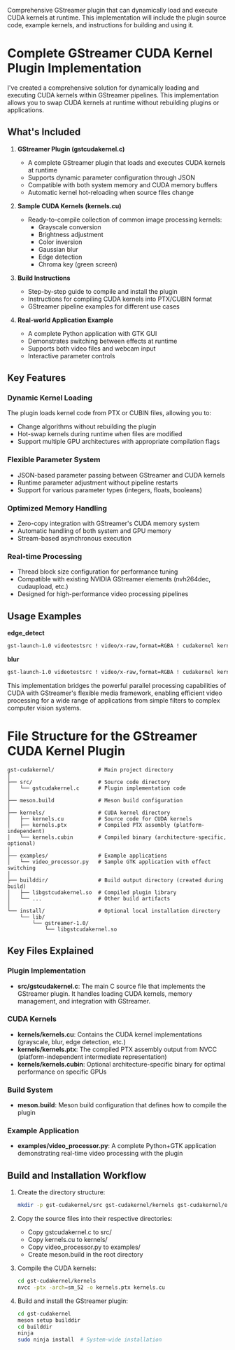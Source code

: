 Comprehensive GStreamer plugin that can dynamically load and execute CUDA kernels at runtime. This implementation will include the plugin source code, example kernels, and instructions for building and using it.



# Complete GStreamer CUDA Kernel Plugin Implementation

I've created a comprehensive solution for dynamically loading and executing CUDA kernels within GStreamer pipelines. This implementation allows you to swap CUDA kernels at runtime without rebuilding plugins or applications.

## What's Included

1. **GStreamer Plugin (gstcudakernel.c)**
   - A complete GStreamer plugin that loads and executes CUDA kernels at runtime
   - Supports dynamic parameter configuration through JSON
   - Compatible with both system memory and CUDA memory buffers
   - Automatic kernel hot-reloading when source files change

2. **Sample CUDA Kernels (kernels.cu)**
   - Ready-to-compile collection of common image processing kernels:
     - Grayscale conversion
     - Brightness adjustment
     - Color inversion
     - Gaussian blur
     - Edge detection
     - Chroma key (green screen)

3. **Build Instructions**
   - Step-by-step guide to compile and install the plugin
   - Instructions for compiling CUDA kernels into PTX/CUBIN format
   - GStreamer pipeline examples for different use cases

4. **Real-world Application Example**
   - A complete Python application with GTK GUI
   - Demonstrates switching between effects at runtime
   - Supports both video files and webcam input
   - Interactive parameter controls

## Key Features

### Dynamic Kernel Loading
The plugin loads kernel code from PTX or CUBIN files, allowing you to:
- Change algorithms without rebuilding the plugin
- Hot-swap kernels during runtime when files are modified
- Support multiple GPU architectures with appropriate compilation flags

### Flexible Parameter System
- JSON-based parameter passing between GStreamer and CUDA kernels
- Runtime parameter adjustment without pipeline restarts
- Support for various parameter types (integers, floats, booleans)

### Optimized Memory Handling
- Zero-copy integration with GStreamer's CUDA memory system
- Automatic handling of both system and GPU memory
- Stream-based asynchronous execution

### Real-time Processing
- Thread block size configuration for performance tuning
- Compatible with existing NVIDIA GStreamer elements (nvh264dec, cudaupload, etc.)
- Designed for high-performance video processing pipelines

## Usage Examples


**edge_detect**
```bash
gst-launch-1.0 videotestsrc ! video/x-raw,format=RGBA ! cudakernel kernel-path=kernels.ptx kernel-function=edge_detect kernel-parameters="{\"threshold\": 50}" ! videoconvert ! autovideosin
```


**blur**
```bash
gst-launch-1.0 videotestsrc ! video/x-raw,format=RGBA ! cudakernel kernel-path=kernels.ptx kernel-function=blur kernel-parameters="{\"radius\": 50}" ! videoconvert ! autovideosink
```

This implementation bridges the powerful parallel processing capabilities of CUDA with GStreamer's flexible media framework, enabling efficient video processing for a wide range of applications from simple filters to complex computer vision systems.

# File Structure for the GStreamer CUDA Kernel Plugin


```
gst-cudakernel/              # Main project directory
│
├── src/                     # Source code directory
│   └── gstcudakernel.c      # Plugin implementation code
│
├── meson.build              # Meson build configuration
│
├── kernels/                 # CUDA kernel directory
│   ├── kernels.cu           # Source code for CUDA kernels
│   ├── kernels.ptx          # Compiled PTX assembly (platform-independent)
│   └── kernels.cubin        # Compiled binary (architecture-specific, optional)
│
├── examples/                # Example applications
│   └── video_processor.py   # Sample GTK application with effect switching
│
├── builddir/                # Build output directory (created during build)
│   ├── libgstcudakernel.so  # Compiled plugin library
│   └── ...                  # Other build artifacts
│
└── install/                 # Optional local installation directory
    └── lib/
        └── gstreamer-1.0/
            └── libgstcudakernel.so
```

## Key Files Explained

### Plugin Implementation
- **src/gstcudakernel.c**: The main C source file that implements the GStreamer plugin. It handles loading CUDA kernels, memory management, and integration with GStreamer.

### CUDA Kernels
- **kernels/kernels.cu**: Contains the CUDA kernel implementations (grayscale, blur, edge detection, etc.)
- **kernels/kernels.ptx**: The compiled PTX assembly output from NVCC (platform-independent intermediate representation)
- **kernels/kernels.cubin**: Optional architecture-specific binary for optimal performance on specific GPUs

### Build System
- **meson.build**: Meson build configuration that defines how to compile the plugin

### Example Application
- **examples/video_processor.py**: A complete Python+GTK application demonstrating real-time video processing with the plugin

## Build and Installation Workflow

1. Create the directory structure:
   ```bash
   mkdir -p gst-cudakernel/src gst-cudakernel/kernels gst-cudakernel/examples
   ```

2. Copy the source files into their respective directories:
   - Copy gstcudakernel.c to src/
   - Copy kernels.cu to kernels/
   - Copy video_processor.py to examples/
   - Create meson.build in the root directory

3. Compile the CUDA kernels:
   ```bash
   cd gst-cudakernel/kernels
   nvcc -ptx -arch=sm_52 -o kernels.ptx kernels.cu
   ```

4. Build and install the GStreamer plugin:
   ```bash
   cd gst-cudakernel
   meson setup builddir
   cd builddir
   ninja
   sudo ninja install  # System-wide installation
   ```


